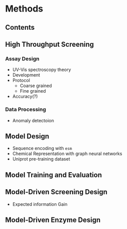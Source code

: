 # Methods 

## Contents

## High Throughput Screening
### Assay Design
- UV-Vis spectroscopy theory
- Development 
- Protocol
	- Coarse grained
	- Fine grained
- Accuracy(?)
### Data Processing
- Anomaly detectoion
## Model Design
- Sequence encoding with `esm`
- Chemical Representation with graph neural networks
- Uniprot pre-training dataset
## Model Training and Evaluation
## Model-Driven Screening Design 
- Expected information Gain
## Model-Driven Enzyme Design
